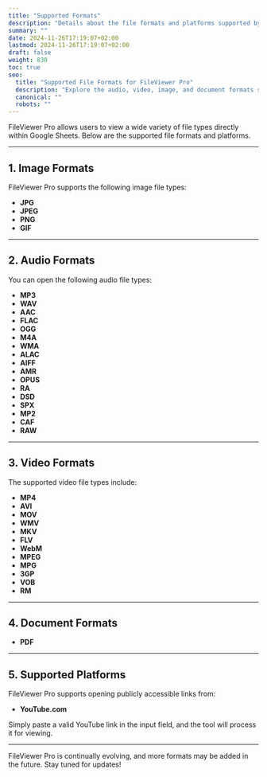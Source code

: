 ```yaml
---
title: "Supported Formats"
description: "Details about the file formats and platforms supported by FileViewer Pro."
summary: ""
date: 2024-11-26T17:19:07+02:00
lastmod: 2024-11-26T17:19:07+02:00
draft: false
weight: 830
toc: true
seo:
  title: "Supported File Formats for FileViewer Pro"
  description: "Explore the audio, video, image, and document formats supported by FileViewer Pro, along with supported platforms."
  canonical: ""
  robots: ""
---
```


FileViewer Pro allows users to view a wide variety of file types directly within Google Sheets. Below are the supported file formats and platforms.

---

## 1. **Image Formats**
FileViewer Pro supports the following image file types:
- **JPG**
- **JPEG**
- **PNG**
- **GIF**

---

## 2. **Audio Formats**
You can open the following audio file types:
- **MP3**
- **WAV**
- **AAC**
- **FLAC**
- **OGG**
- **M4A**
- **WMA**
- **ALAC**
- **AIFF**
- **AMR**
- **OPUS**
- **RA**
- **DSD**
- **SPX**
- **MP2**
- **CAF**
- **RAW**

---

## 3. **Video Formats**
The supported video file types include:
- **MP4**
- **AVI**
- **MOV**
- **WMV**
- **MKV**
- **FLV**
- **WebM**
- **MPEG**
- **MPG**
- **3GP**
- **VOB**
- **RM**

---

## 4. **Document Formats**
- **PDF**

---

## 5. **Supported Platforms**
FileViewer Pro supports opening publicly accessible links from:
- **YouTube.com**

Simply paste a valid YouTube link in the input field, and the tool will process it for viewing.

---

FileViewer Pro is continually evolving, and more formats may be added in the future. Stay tuned for updates!
